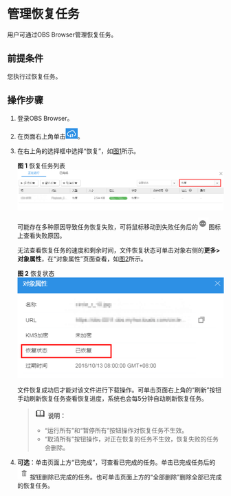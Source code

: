 # 管理恢复任务<a name="zh-cn_topic_0086375601"></a>

用户可通过OBS Browser管理恢复任务。

## 前提条件<a name="s4e9bf056f1da41e287727a6f328a3fb1"></a>

您执行过恢复任务。

## 操作步骤<a name="sa9026bf258074f1c956677b9d10ab576"></a>

1.  登录OBS Browser。
2.  在页面右上角单击![](figures/zh-cn_image_0129289272.png)。
3.  在右上角的选择框中选择“恢复”，如[图1](#fig14114384193210)所示。

    **图 1**  恢复任务列表<a name="fig14114384193210"></a>  
    ![](figures/恢复任务列表.png "恢复任务列表")

    可能存在多种原因导致任务恢复失败，可将鼠标移动到失败任务后的![](figures/zh-cn_image_0129289198.png)图标上查看失败原因。

    无法查看恢复任务的速度和剩余时间，文件恢复状态可单击对象右侧的**更多\>对象属性**，在“对象属性”页面查看，如[图2](#fig19823508193541)所示。

    **图 2**  恢复状态<a name="fig19823508193541"></a>  
    ![](figures/恢复状态.png "恢复状态")

    文件恢复成功后才能对该文件进行下载操作。可单击页面右上角的“刷新”按钮手动刷新恢复任务查看恢复进度，系统也会每5分钟自动刷新恢复任务。

    >![](public_sys-resources/icon-note.gif) **说明：**   
    >-   “运行所有”和“暂停所有”按钮操作对恢复任务不生效。  
    >-   “取消所有”按钮操作，对正在恢复的任务不生效，恢复失败的任务会删除。  

4.  **可选**：单击页面上方“已完成”，可查看已完成的任务。单击已完成任务后的![](figures/zh-cn_image_0129289415.png)按钮删除已完成的任务。也可单击页面上方的“全部删除”删除全部已完成的恢复任务。

